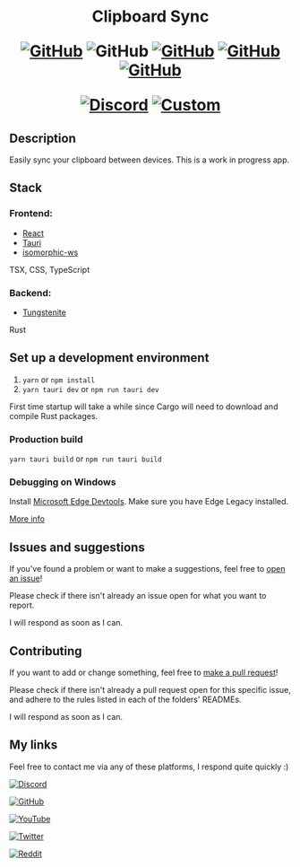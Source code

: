 <h1 align="center">
Clipboard Sync

[![GitHub](https://img.shields.io/github/license/Steveplays28/clipboard-sync)](https://github.com/Steveplays28/clipboard-sync/LICENSE)
![GitHub](https://img.shields.io/github/repo-size/Steveplays28/clipboard-sync)
[![GitHub](https://img.shields.io/github/forks/Steveplays28/clipboard-sync)](https://github.com/Steveplays28/clipboard-sync/network/members)
[![GitHub](https://img.shields.io/github/issues/Steveplays28/clipboard-sync)](https://github.com/Steveplays28/clipboard-sync/issues)
[![GitHub](https://img.shields.io/github/issues-pr/Steveplays28/clipboard-sync)](https://github.com/Steveplays28/clipboard-sync/pulls)

[![Discord](https://img.shields.io/discord/746681304111906867?label=chat%20on%20Discord%20%7C%20Steve%27s%20underwater%20paradise)](https://discord.gg/KbWxgGg)
[![Custom](https://img.shields.io/badge/I%20support-Ukraine-yellow?labelColor=0000FF)](https://www.cfr.org/global-conflict-tracker/conflict/conflict-ukraine)
</h1>


## Description

Easily sync your clipboard between devices. This is a work in progress app.


## Stack

### Frontend:
- [React](https://reactjs.org)
- [Tauri](https://tauri.studio)
- [isomorphic-ws](https://github.com/heineiuo/isomorphic-ws)

TSX, CSS, TypeScript

### Backend:
- [Tungstenite](https://github.com/snapview/tungstenite-rs)

Rust

## Set up a development environment

1. `yarn` or `npm install`
2. `yarn tauri dev` or `npm run tauri dev`

First time startup will take a while since Cargo will need to download and compile Rust packages.

### Production build

`yarn tauri build` or `npm run tauri build`

### Debugging on Windows

Install [Microsoft Edge Devtools](https://www.microsoft.com/en-au/p/microsoft-edge-devtools-preview/9mzbfrmz0mnj?rtc=1&activetab=pivot:overviewtab). Make sure you have Edge Legacy installed.

[More info](https://github.com/tauri-apps/tauri/wiki/04.-MS-Windows-Setup#devtools)


## Issues and suggestions

If you've found a problem or want to make a suggestions, feel free to [open an issue](https://github.com/Steveplays28/random-stuff/issues/new)!

Please check if there isn't already an issue open for what you want to report.

I will respond as soon as I can.


## Contributing

If you want to add or change something, feel free to [make a pull request](https://github.com/Steveplays28/random-stuff/compare)!

Please check if there isn't already a pull request open for this specific issue, and adhere to the rules listed in each of the folders' READMEs. 

I will respond as soon as I can.


## My links

Feel free to contact me via any of these platforms, I respond quite quickly :)

[![Discord](https://img.shields.io/discord/746681304111906867?label=chat%20on%20Discord%20%7C%20Steve%27s%20underwater%20paradise&style=social&logo=discord)](https://discord.gg/KbWxgGg)

[![GitHub](https://img.shields.io/github/stars/Steveplays28?label=Steveplays28%20%7C%20Stars&style=social)](https://github.com/Steveplays28)

[![YouTube](https://img.shields.io/youtube/channel/subscribers/UC0GP9rATvC5L8yH_NrCaBJw?label=Steveplays%20%7C%20Subscribers&style=social)](https://youtube.com/c/Steveplays28)

[![Twitter](https://img.shields.io/twitter/follow/Steveplays28?label=Steveplays28%20%7C%20Followers&style=social)](https://twitter.com/Steveplays28)

[![Reddit](https://img.shields.io/reddit/user-karma/combined/Steveplays28?label=Steveplays28%20%7C%20Karma&style=social)](https://reddit.com/u/Steveplays28)

